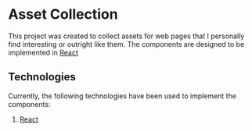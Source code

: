 # Asset Collection

This project was created to collect assets for web pages that I personally find interesting or outright like them. The components are designed to be implemented in [React](https://react.dev/)

## Technologies
Currently, the following technologies have been used to implement the components:
1) [React](https://react.dev/)
